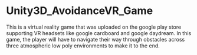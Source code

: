 # Unity3D_AvoidanceVR_Game
This is a virtual reality game that was uploaded on the google play store supporting VR headsets like google cardboard and google daydream. In this game, the player will have to navigate their way through obstacles across three atmospheric low poly environments to make it to the end.
